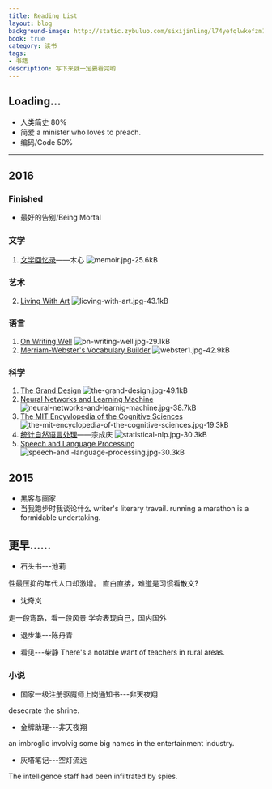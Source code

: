 ```yaml
---
title: Reading List
layout: blog
background-image: http://static.zybuluo.com/sixijinling/l74yefqlwkefzm1xbpjovr9g/memoir.jpg
book: true
category: 读书
tags:
- 书籍
description: 写下来就一定要看完哟
---
```


## Loading…

- 人类简史 80%
- 简爱
a minister who loves to preach.
- 编码/Code 50%

---
## 2016

### Finished

- 最好的告别/Being Mortal

### 文学


 1. [文学回忆录][1]——木心
![memoir.jpg-25.6kB][2]

### 艺术

 2. [Living With Art][3]
![licving-with-art.jpg-43.1kB][4]
### 语言
 1. [On Writing Well][5]
![on-writing-well.jpg-29.1kB][6]
 2. [Merriam-Webster's Vocabulary Builder][7]
![webster1.jpg-42.9kB][8]



### 科学

 1. [The Grand Design][9]
![the-grand-design.jpg-49.1kB][10]
 2. [Neural Networks and Learning Machine][11]
![neural-networks-and-learnig-machine.jpg-38.7kB][12]
 3. [The MIT Encyvlopedia of the Cognitive Sciences][13]
![the-mit-encyclopedia-of-the-cognitive-sciences.jpg-19.3kB][14]
 4. [统计自然语言处理][15]——宗成庆
![statistical-nlp.jpg-30.3kB][16]
 5. [Speech and Language Processing][17]
![speech-and -language-processing.jpg-30.3kB][18]

## 2015

- 黑客与画家
- 当我跑步时我谈论什么
writer's literary travail.
running a marathon is a formidable undertaking.

## 更早……

- 石头书---池莉

性最压抑的年代人口却激增。
直白直接，难道是习惯看散文?

- 沈奇岚

走一段弯路，看一段风景
学会表现自己，国内国外

- 退步集---陈丹青

- 看见---柴静
There's a notable want of teachers in rural areas.

### 小说

- 国家一级注册驱魔师上岗通知书---非天夜翔

desecrate the shrine.

- 金牌助理---非天夜翔

an imbroglio involvig some big names in the entertainment industry.

- 灰塔笔记---空灯流远

The intelligence staff had been infiltrated by spies.

  [1]: http://www.amazon.cn/gp/product/B00AM9PLVC?keywords=%E6%96%87%E5%AD%A6%E5%9B%9E%E5%BF%86%E5%BD%95&qid=1458547671&ref_=sr_1_1&s=books&sr=1-1
  [2]: http://static.zybuluo.com/sixijinling/l74yefqlwkefzm1xbpjovr9g/memoir.jpg
  [3]: http://www.amazon.cn/Living-With-Art/dp/0072475269/ref=sr_1_4?s=books&ie=UTF8&qid=1458548237&sr=1-4&keywords=living%20with%20art
  [4]: http://static.zybuluo.com/sixijinling/81ookkh9r2esacifw0d402o9/licving-with-art.jpg
  [5]: http://www.amazon.cn/gp/product/0060891548?ref_=cm_cr_ryp_prd_ttl_sol_0
  [6]: http://static.zybuluo.com/sixijinling/4175sfjn14exdicu9y77ecl1/on-writing-well.jpg
  [7]: http://www.amazon.cn/gp/product/0877798559?ref_=cm_cr_ryp_prd_ttl_sol_1
  [8]: http://static.zybuluo.com/sixijinling/kmrw40267d4n25endypprdc1/webster1.jpg
  [9]: http://www.amazon.cn/The-Grand-Design-%E5%8F%B2%E8%92%82%E8%8A%AC%E2%80%A2%E9%9C%8D%E9%87%91/dp/0553805371/ref=sr_1_2?s=books&ie=UTF8&qid=1458548088&sr=1-2&keywords=%E5%A4%A7%E8%AE%BE%E8%AE%A1
  [10]: http://static.zybuluo.com/sixijinling/g5peojazaf4qa736lqcevnn1/the-grand-design.jpg
  [11]: http://www.amazon.cn/Neural-Networks-and-Learning-Machines-Haykin-Simon-O/dp/0131471392/ref=sr_1_3?s=books&ie=UTF8&qid=1458548512&sr=1-3&keywords=neural%20networks%20and%20learning%20machines
  [12]: http://static.zybuluo.com/sixijinling/fw9i1f0unqf0gcqh15fbdvrm/neural-networks-and-learnig-machine.jpg
  [13]: http://www.amazon.cn/The-MIT-Encyclopedia-of-the-Cognitive-Sciences/dp/026273124X/ref=sr_1_2?s=books&ie=UTF8&qid=1458548694&sr=1-2&keywords=THE%20MIT%20ENCYCLOPEDIA%20OF%20THE%20COGNITIVE%20SCIENCES
  [14]: http://static.zybuluo.com/sixijinling/d6xtnunlsx972gaan1xrw5i8/the-mit-encyclopedia-of-the-cognitive-sciences.jpg
  [15]: http://www.amazon.cn/%E7%BB%9F%E8%AE%A1%E8%87%AA%E7%84%B6%E8%AF%AD%E8%A8%80%E5%A4%84%E7%90%86-%E5%AE%97%E6%88%90%E5%BA%86/dp/B00EYSQLFM/ref=sr_1_1?s=books&ie=UTF8&qid=1458549674&sr=1-1&keywords=%E7%BB%9F%E8%AE%A1%E8%87%AA%E7%84%B6%E8%AF%AD%E8%A8%80%E5%A4%84%E7%90%86
  [16]: http://static.zybuluo.com/sixijinling/rnkpvb9o2e752oigl0qqrb63/statistical-nlp.jpg
  [17]: http://www.amazon.cn/Speech-and-Language-Processing-Jurafsky-Daniel/dp/0131873210/ref=sr_1_1?s=books&ie=UTF8&qid=1458550121&sr=1-1&keywords=speech%20and%20language%20processing
  [18]: http://static.zybuluo.com/sixijinling/bonpdkp8d766kgqw4pdfbjvw/speech-and%20-language-processing.jpg